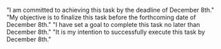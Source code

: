 

"I am committed to achieving this task by the deadline of December 8th."
"My objective is to finalize this task before the forthcoming date of December 8th."
"I have set a goal to complete this task no later than December 8th."
"It is my intention to successfully execute this task by December 8th."
